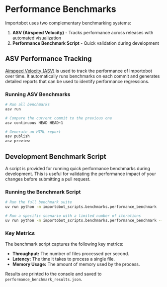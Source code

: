 # Performance Benchmarks

Importobot uses two complementary benchmarking systems:

1. **ASV (Airspeed Velocity)** - Tracks performance across releases with automated visualization
2. **Performance Benchmark Script** - Quick validation during development

## ASV Performance Tracking

[Airspeed Velocity (ASV)](https://asv.readthedocs.io/) is used to track the performance of Importobot over time. It automatically runs benchmarks on each commit and generates detailed reports that can be used to identify performance regressions.

### Running ASV Benchmarks

```bash
# Run all benchmarks
asv run

# Compare the current commit to the previous one
asv continuous HEAD HEAD~1

# Generate an HTML report
asv publish
asv preview
```

## Development Benchmark Script

A script is provided for running quick performance benchmarks during development. This is useful for validating the performance impact of your changes before submitting a pull request.

### Running the Benchmark Script

```bash
# Run the full benchmark suite
uv run python -m importobot_scripts.benchmarks.performance_benchmark

# Run a specific scenario with a limited number of iterations
uv run python -m importobot_scripts.benchmarks.performance_benchmark --iterations 20 --complexity complex
```

### Key Metrics

The benchmark script captures the following key metrics:

-   **Throughput:** The number of files processed per second.
-   **Latency:** The time it takes to process a single file.
-   **Memory Usage:** The amount of memory used by the process.

Results are printed to the console and saved to `performance_benchmark_results.json`.
